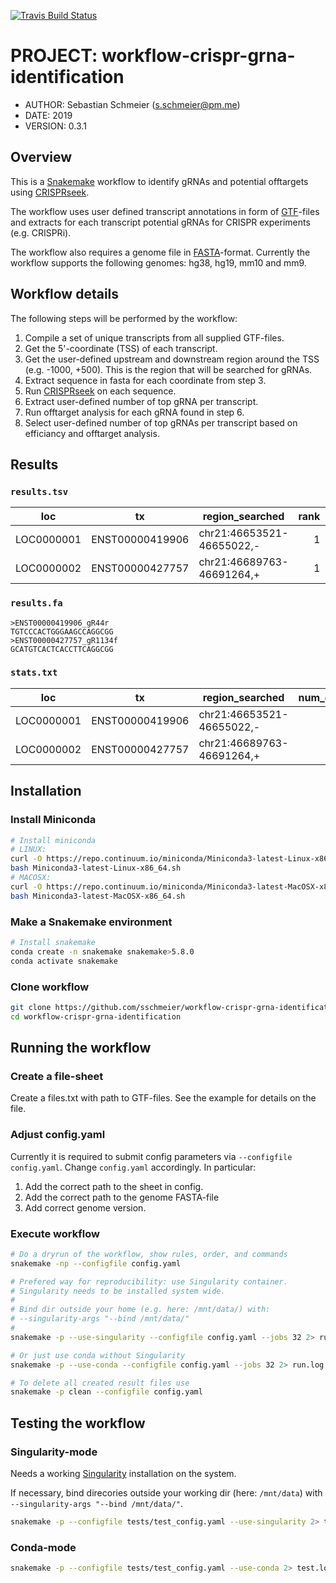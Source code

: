[![Travis Build Status](https://travis-ci.org/sschmeier/workflow-crispr-grna-identification.svg?branch=master)](https://travis-ci.org/sschmeier/workflow-crispr-grna-identification)

# PROJECT: workflow-crispr-grna-identification

- AUTHOR: Sebastian Schmeier (s.schmeier@pm.me)
- DATE: 2019 
- VERSION: 0.3.1

## Overview

This is a [Snakemake](https://snakemake.readthedocs.io/en/stable/index.html) workflow to identify gRNAs and potential offtargets using [CRISPRseek](https://www.bioconductor.org/packages/release/bioc/html/CRISPRseek.html).

The workflow uses user defined transcript annotations in form of [GTF](https://genome.ucsc.edu/FAQ/FAQformat.html#format4)-files and extracts for each transcript potential gRNAs for CRISPR experiments (e.g. CRISPRi).

The workflow also requires a genome file in [FASTA](http://genetics.bwh.harvard.edu/pph/FASTA.html)-format.
Currently the workflow supports the following genomes: hg38, hg19, mm10 and mm9.


## Workflow details

The following steps will be performed by the workflow:

1. Compile a set of unique transcripts from all supplied GTF-files.
2. Get the 5'-coordinate (TSS) of each transcript.
3. Get the user-defined upstream and downstream region around the TSS (e.g. -1000, +500). This is the region that will be searched for gRNAs.
4. Extract sequence in fasta for each coordinate from step 3.
5. Run [CRISPRseek](https://www.bioconductor.org/packages/release/bioc/html/CRISPRseek.html) on each sequence.
6. Extract user-defined number of top gRNA per transcript.
7. Run offtarget analysis for each gRNA found in step 6.
8. Select user-defined number of top gRNAs per transcript based on efficiancy and offtarget analysis.

## Results

### `results.tsv`

| loc        | tx              | region_searched           | rank | gRNAplusPAM             | name                    | start | strand | extendedSequence               |       gRNAefficacy | offtarget_num | offtarget_max_score | offtarget_max_efficacy |
| ---------- | --------------- | ------------------------- | ---: | ----------------------- | ----------------------- | ----: | :----: | ------------------------------ | -----------------: | ------------: | ------------------: | ---------------------: |
| LOC0000001 | ENST00000419906 | chr21:46653521-46655022,- |    1 | TGTCCCACTGGGAAGCCAGGCGG | ENST00000419906_gR44r   |    60 |   -    | GGCCTGTCCCACTGGGAAGCCAGGCGGCCT | 0.8074969538485649 |             0 |                  NA |                     NA |
| LOC0000002 | ENST00000427757 | chr21:46689763-46691264,+ |    1 | GCATGTCACTCACCTTCAGGCGG | ENST00000427757_gR1134f |  1118 |   +    | ATCCGCATGTCACTCACCTTCAGGCGGCCC |  0.774489110766013 |             7 |                 6.0 |      0.774489110766013 |


### `results.fa`

```
>ENST00000419906_gR44r
TGTCCCACTGGGAAGCCAGGCGG
>ENST00000427757_gR1134f
GCATGTCACTCACCTTCAGGCGG
```

### `stats.txt`

| loc        | tx              | region_searched           | num_grna_without_offtargets | num_grna_with_offtargets | avg_num_offtargets |
| ---------- | --------------- | ------------------------- | --------------------------: | -----------------------: | -----------------: |
| LOC0000001 | ENST00000419906 | chr21:46653521-46655022,- |                           1 |                        0 |                nan |
| LOC0000002 | ENST00000427757 | chr21:46689763-46691264,+ |                           0 |                        1 |                  7 |

## Installation

### Install Miniconda

```bash
# Install miniconda
# LINUX:
curl -O https://repo.continuum.io/miniconda/Miniconda3-latest-Linux-x86_64.sh
bash Miniconda3-latest-Linux-x86_64.sh
# MACOSX:
curl -O https://repo.continuum.io/miniconda/Miniconda3-latest-MacOSX-x86_64.sh
bash Miniconda3-latest-MacOSX-x86_64.sh
```

### Make a Snakemake environment

```bash
# Install snakemake
conda create -n snakemake snakemake>5.8.0
conda activate snakemake
```

### Clone workflow

```bash
git clone https://github.com/sschmeier/workflow-crispr-grna-identification
cd workflow-crispr-grna-identification
```


## Running the workflow

### Create a file-sheet

Create a files.txt with path to GTF-files. 
See the example for details on the file.

### Adjust config.yaml

Currently it is required to submit config parameters via `--configfile config.yaml`.
Change `config.yaml` accordingly. In particular:

1. Add the correct path to the sheet in config.
2. Add the correct path to the genome FASTA-file 
3. Add correct genome version. 

### Execute workflow

```bash
# Do a dryrun of the workflow, show rules, order, and commands
snakemake -np --configfile config.yaml

# Prefered way for reproducibility: use Singularity container.
# Singularity needs to be installed system wide.
#
# Bind dir outside your home (e.g. here: /mnt/data/) with:
# --singularity-args "--bind /mnt/data/"
#
snakemake -p --use-singularity --configfile config.yaml --jobs 32 2> run.log

# Or just use conda without Singularity
snakemake -p --use-conda --configfile config.yaml --jobs 32 2> run.log

# To delete all created result files use
snakemake -p clean --configfile config.yaml
```


## Testing the workflow

### Singularity-mode

Needs a working [Singularity](https://sylabs.io/singularity/) installation on the system.

If necessary, bind direcories outside your working dir (here: `/mnt/data`) with `--singularity-args "--bind /mnt/data/"`.

```bash
snakemake -p --configfile tests/test_config.yaml --use-singularity 2> test.log
```


### Conda-mode

```bash
snakemake -p --configfile tests/test_config.yaml --use-conda 2> test.log
```
